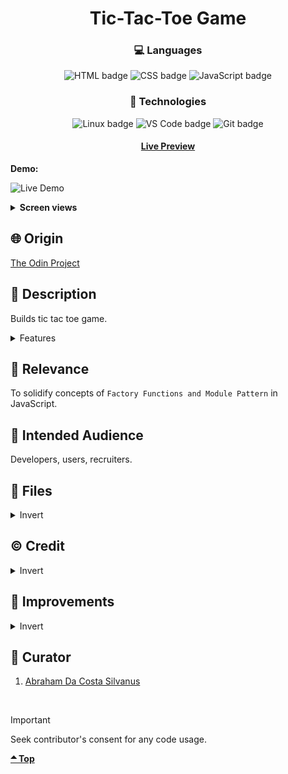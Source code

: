 <div align='center'>

# Tic-Tac-Toe Game
</div>
<div align='center'>
    <h3>💻 Languages</h3>
    <img src="https://img.shields.io/badge/HTML5-E34F26?style=for-the-badge&logo=html5&logoColor=white" alt="HTML badge">
    <img src="https://img.shields.io/badge/CSS3-1572B6?style=for-the-badge&logo=css3&logoColor=white" alt="CSS badge">
    <img src="https://img.shields.io/badge/JavaScript-F7DF1E?style=for-the-badge&logo=javascript&logoColor=black" alt="JavaScript badge">
    <h3>🔧 Technologies</h3>
    <img src="https://img.shields.io/badge/Linux-FCC624?style=for-the-badge&logo=linux&logoColor=black" alt="Linux badge">
    <img src="https://img.shields.io/badge/VS_Code-007ACC?style=for-the-badge&logo=visual-studio-code&logoColor=white" alt="VS Code badge">
    <img src="https://img.shields.io/badge/Git-F05032?style=for-the-badge&logo=git&logoColor=white" alt="Git badge">
    <h4><a href="https://asdacosta.github.io/tic-tac-toe-game/">Live Preview</a></h4>
</div>

**Demo:**

![Live Demo](./view-imgs/tictactoe-demo.gif)

<details>

**<summary>Screen views</summary>**

**Desktop View:**

<img src="./view-imgs/desktop.png" alt="desktop view">
<br>

**Mobile View:**

Yet to.

</details>

## 🌐 Origin
[The Odin Project](https://www.theodinproject.com/)

## 📝 Description
Builds tic tac toe game.

<details>
<summary>Features</summary>

* Interactive game board.
* Enables duo players.
* Declares winner after three rounds.
* Restart to reset game.

</details>

## 🎯 Relevance
To solidify concepts of `Factory Functions and Module Pattern` in JavaScript. 

## 👥 Intended Audience
Developers, users, recruiters.

## 📂 Files
<details>
<summary>Invert</summary>

| File | Description |
| - | - |
| `index.html` | Sets structure of page. |
|`style.css` | Style website. |
| `script.js` | Add interactivity and logic for game. |
| `algorithm.txt` | Algorithm for `JavaScript`. |
| `imgs/*` | Images and icon used in the game. |
|`view-imgs/*`| Live demo and different screen views used in `README.md`.|

</details>

## ©️ Credit
<details>
<summary>Invert</summary>

| File | Credence |
| - | - |
| `imgs/bulb.png` | Icon created by Good Ware on [Flaticon](https://www.flaticon.com/free-icons/). |
| `imgs/tictactoe-bg1.png` | Photo by Dilok Klaisataporn on [Istockphoto](https://www.istockphoto.com/). |

</details>

## 🔄 Improvements
<details>
<summary>Invert</summary>

- [ ] Create mobile version
- [ ] Create a smart AI with three different difficulty levels.
- [ ] Add local storage for current scores

</details>

## 👤 Curator
1. [Abraham Da Costa Silvanus](https://github.com/asdacosta) 

<br>

> [!IMPORTANT]
> Seek contributor's consent for any code usage.

**[🞁 Top](#tic-tac-toe-game)**